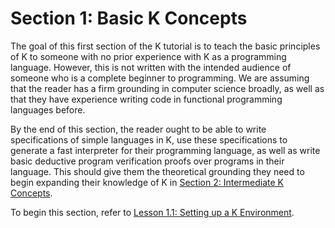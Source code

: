 # Section 1: Basic K Concepts

The goal of this first section of the K tutorial is to teach the basic
principles of K to someone with no prior experience with K as a programming
language. However, this is not written with the intended audience of someone
who is a complete beginner to programming. We are assuming that the reader
has a firm grounding in computer science broadly, as well as that they have
experience writing code in functional programming languages before.

By the end of this section, the reader ought to be able to write specifications
of simple languages in K, use these specifications to generate a fast
interpreter for their programming language, as well as write basic deductive
program verification proofs over programs in their language. This should give
them the theoretical grounding they need to begin expanding their knowledge
of K in [Section 2: Intermediate K Concepts](../2_intermediate/README.md).

To begin this section, refer to
[Lesson 1.1: Setting up a K Environment](01_installing/README.md).
